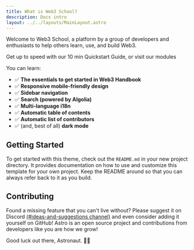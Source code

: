 ```yaml
---
title: What is Web3 School?
description: Docs intro
layout: ../../layouts/MainLayout.astro
---
```


Welcome to Web3 School, a platform by a group of developers and enthusiasts to help others learn, use, and build Web3.

Get up to speed with our 10 min Quickstart Guide, or visit our modules

You can learn:
- ✅ **The essentials to get started in Web3 Handbook**
- ✅ **Responsive mobile-friendly design**
- ✅ **Sidebar navigation**
- ✅ **Search (powered by Algolia)**
- ✅ **Multi-language i18n**
- ✅ **Automatic table of contents**
- ✅ **Automatic list of contributors**
- ✅ (and, best of all) **dark mode**

## Getting Started

To get started with this theme, check out the `README.md` in your new project directory. It provides documentation on how to use and customize this template for your own project. Keep the README around so that you can always refer back to it as you build.

## Contributing

Found a missing feature that you can't live without? Please suggest it on Discord [(#ideas-and-suggestions channel)](https://astro.build/chat) and even consider adding it yourself on GitHub! Astro is an open source project and contributions from developers like you are how we grow!

Good luck out there, Astronaut. 🧑‍🚀
